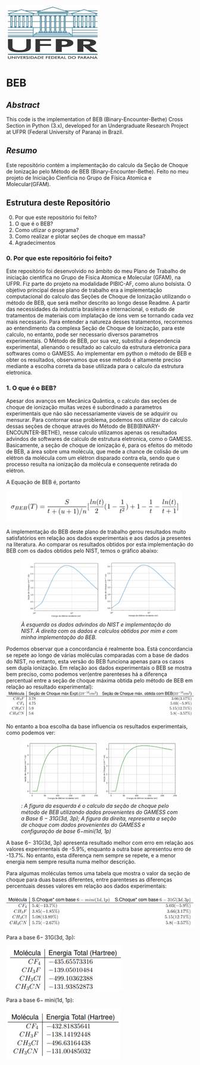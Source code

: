 <img src="Imagens_Repositorio/UFPR.jpg" height=150 width=250>

# BEB
## *Abstract*
  This code is the implementation of BEB (Binary-Encounter-Bethe) Cross Section in Python (3.x), developed for an Undergraduate Research Project at UFPR (Federal University of Parana) in Brazil. 

## *Resumo*
  Este repositório contém a implementação do calculo da Seção de Choque de Ionização pelo Método de BEB (Binary-Encounter-Bethe). Feito no meu projeto de Iniciação Cienficia no Grupo de Física Atomica e Molecular(GFAM).
  
## Estrutura deste Repositório

0. Por que este repositório foi feito?
1. O que é o BEB?
2. Como utlizar o programa?
3. Como realizar e plotar seções de choque em massa?
4. Agradecimentos

### 0. Por que este repositório foi feito?

  Este repositório foi desenvolvido no âmbito do meu Plano de Trabalho de iniciação cientifica no Grupo de Física Atomica e Molecular (GFAM), na UFPR. Fiz parte do projeto na modalidade PIBIC-AF, como aluno bolsista. O objetivo principal desse plano de trabalho era a implementação computacional do calculo das Seções de Choque de Ionização utilizando o método de BEB, que será melhor descrito ao longo desse Readme.
  A partir das necessidades da industria brasileira e internacional, o estudo de tratamentos de materiais
com implatação de íons vem se tornando cada vez mais necessario. Para entender a natureza desses tratamentos, recorremos ao entendimento da complexa Seção de Choque de Ionização, para este
calculo, no entanto, pode ser necessario diversos parametros experimentais. O Método de BEB, por
sua vez, substituí a dependencia experimental, alienando o resultado ao calculo da estrutura eletronica
para softwares como o GAMESS. Ao implementar em python o método de BEB e obter os resultados,
observamos que esse método é altamente preciso mediante a escolha correta da base utilizada para
o calculo da estrutura eletronica.
### 1. O que é o BEB?
Apesar dos avanços em Mecânica Quântica, o calculo das seções de choque de ionização muitas
vezes é subordinado a parametros experimentais que não são necessariamente viaveis de se adquirir
ou mensurar. Para contornar esse problema, podemos nos utilizar do calculo dessas seções de choque
através do Método de BEB(BINARY-ENCOUNTER-BETHE), nesse calculo utilizamos apenas os resultados advindos de softwares de calculo de estrutura eletronica, como o GAMESS. Basicamente, a seção de choque de ionização é, para os efeitos do método de BEB, a área sobre uma molécula, que mede a chance de colisão de um elétron da molécula com um elétron disparado contra ela, sendo que o processo resulta na ionização da molécula e consequente retirada do elétron.

A Equação de BEB é, portanto

<img src="Imagens_Repositorio/beb.png">

A implementação do BEB deste plano de trabalho gerou resultados muito satisfatórios em relação aos dados experimentais e aos dados ja presentes na literatura. Ao comparar os resultados obtidos por esta implementação do BEB com os dados obtidos pelo NIST, temos o gráfico abaixo:
<figure>
  <img src="Imagens_Repositorio/Grafico1.png">
  <figcaption><i>À esquerda os dados advindos do NIST e implementação do NIST. À direita com os dados e calculos obtidos por mim e com minha implementação do BEB.</i></figcaption>
</figure>

  Podemos observar que a concordancia é realmente boa. Está concordancia se repete ao longo de várias moléculas comparadas com a base de dados do NIST, no entanto, esta versão do BEB funciona apenas para os casos sem dupla ionização.
  Em relação aos dados experimentais o BEB se mostra bem preciso, como podemos ver(entre parenteses há a diferença percentual entre a seção de choque máxima obtida pelo método de BEB em relação ao resultado experimental):
 <img src="Imagens_Repositorio/comparacao.png">

No entanto a boa escolha da base influencia os resultados experimentais, como podemos ver:
<figure>
  <img src="Imagens_Repositorio/graficos.png">
  <figcaption><i>: A figura da esquerda é o calculo da seção de choque pelo método de
BEB utilizando dados provenientes do GAMESS com a Base 6 − 31G(3d, 3p); A figura da direita, representa a seção de choque com dados provenientes do GAMESS e configuração de base 6−mini(1d, 1p)</i></figcaption>
</figure>

A base 6− 31G(3d, 3p) apresenta resultado melhor com erro em relação aos valores experimentais de -5.9%, enquanto a outra base apresentou erro de -13.7%. No entanto, esta diferença nem sempre se repete, e a menor energia nem sempre resulta numa melhor descrição.

Para algumas moléculas temos uma tabela que mostra o valor da seção de choque para duas bases diferentes, entre parenteses as diferenças percentuais desses valores em relação aos dados experimentais:

<img src="Imagens_Repositorio/comp1.png">

Para a base  6− 31G(3d, 3p):

<img src="Imagens_Repositorio/comp2.png">

Para a base  6− mini(1d, 1p):

<img src="Imagens_Repositorio/comp3.png">
